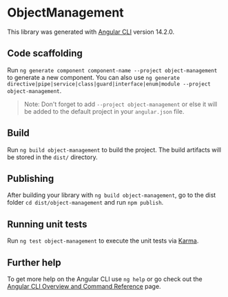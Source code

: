 # ObjectManagement

This library was generated with [Angular CLI](https://github.com/angular/angular-cli) version 14.2.0.

## Code scaffolding

Run `ng generate component component-name --project object-management` to generate a new component. You can also use `ng generate directive|pipe|service|class|guard|interface|enum|module --project object-management`.
> Note: Don't forget to add `--project object-management` or else it will be added to the default project in your `angular.json` file. 

## Build

Run `ng build object-management` to build the project. The build artifacts will be stored in the `dist/` directory.

## Publishing

After building your library with `ng build object-management`, go to the dist folder `cd dist/object-management` and run `npm publish`.

## Running unit tests

Run `ng test object-management` to execute the unit tests via [Karma](https://karma-runner.github.io).

## Further help

To get more help on the Angular CLI use `ng help` or go check out the [Angular CLI Overview and Command Reference](https://angular.io/cli) page.
